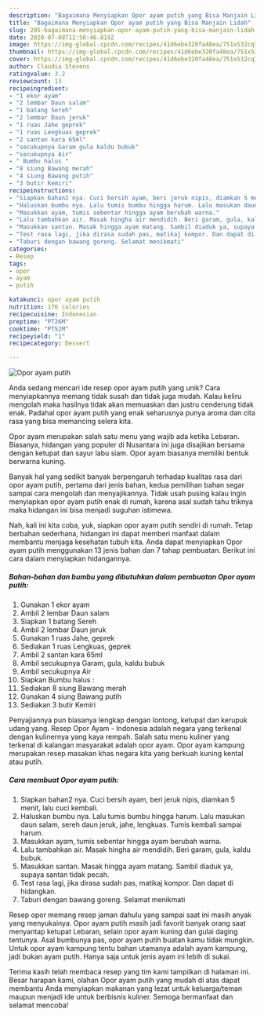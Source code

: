 ```yaml
---
description: "Bagaimana Menyiapkan Opor ayam putih yang Bisa Manjain Lidah"
title: "Bagaimana Menyiapkan Opor ayam putih yang Bisa Manjain Lidah"
slug: 205-bagaimana-menyiapkan-opor-ayam-putih-yang-bisa-manjain-lidah
date: 2020-07-08T12:50:46.819Z
image: https://img-global.cpcdn.com/recipes/41d6ebe320fa48ea/751x532cq70/opor-ayam-putih-foto-resep-utama.jpg
thumbnail: https://img-global.cpcdn.com/recipes/41d6ebe320fa48ea/751x532cq70/opor-ayam-putih-foto-resep-utama.jpg
cover: https://img-global.cpcdn.com/recipes/41d6ebe320fa48ea/751x532cq70/opor-ayam-putih-foto-resep-utama.jpg
author: Claudia Stevens
ratingvalue: 3.2
reviewcount: 13
recipeingredient:
- "1 ekor ayam"
- "2 lembar Daun salam"
- "1 batang Sereh"
- "2 lembar Daun jeruk"
- "1 ruas Jahe geprek"
- "1 ruas Lengkuas geprek"
- "2 santan kara 65ml"
- "secukupnya Garam gula kaldu bubuk"
- "secukupnya Air"
- " Bumbu halus "
- "8 siung Bawang merah"
- "4 siung Bawang putih"
- "3 butir Kemiri"
recipeinstructions:
- "Siapkan bahan2 nya. Cuci bersih ayam, beri jeruk nipis, diamkan 5 menit, lalu cuci kembali."
- "Haluskan bumbu nya. Lalu tumis bumbu hingga harum. Lalu masukan daun salam, sereh daun jeruk, jahe, lengkuas. Tumis kembali sampai harum."
- "Masukkan ayam, tumis sebentar hingga ayam berubah warna."
- "Lalu tambahkan air. Masak hingha air mendidih. Beri garam, gula, kaldu bubuk."
- "Masukkan santan. Masak hingga ayam matang. Sambil diaduk ya, supaya santan tidak pecah."
- "Test rasa lagi, jika dirasa sudah pas, matikaj kompor. Dan dapat di hidangkan."
- "Taburi dengan bawang goreng. Selamat menikmati"
categories:
- Resep
tags:
- opor
- ayam
- putih

katakunci: opor ayam putih 
nutrition: 176 calories
recipecuisine: Indonesian
preptime: "PT26M"
cooktime: "PT52M"
recipeyield: "1"
recipecategory: Dessert

---
```



![Opor ayam putih](https://img-global.cpcdn.com/recipes/41d6ebe320fa48ea/751x532cq70/opor-ayam-putih-foto-resep-utama.jpg)

Anda sedang mencari ide resep opor ayam putih yang unik? Cara menyiapkannya memang tidak susah dan tidak juga mudah. Kalau keliru mengolah maka hasilnya tidak akan memuaskan dan justru cenderung tidak enak. Padahal opor ayam putih yang enak seharusnya punya aroma dan cita rasa yang bisa memancing selera kita.

Opor ayam merupakan salah satu menu yang wajib ada ketika Lebaran. Biasanya, hidangan yang populer di Nusantara ini juga disajikan bersama dengan ketupat dan sayur labu siam. Opor ayam biasanya memiliki bentuk berwarna kuning.

Banyak hal yang sedikit banyak berpengaruh terhadap kualitas rasa dari opor ayam putih, pertama dari jenis bahan, kedua pemilihan bahan segar sampai cara mengolah dan menyajikannya. Tidak usah pusing kalau ingin menyiapkan opor ayam putih enak di rumah, karena asal sudah tahu triknya maka hidangan ini bisa menjadi suguhan istimewa.


Nah, kali ini kita coba, yuk, siapkan opor ayam putih sendiri di rumah. Tetap berbahan sederhana, hidangan ini dapat memberi manfaat dalam membantu menjaga kesehatan tubuh kita. Anda dapat menyiapkan Opor ayam putih menggunakan 13 jenis bahan dan 7 tahap pembuatan. Berikut ini cara dalam menyiapkan hidangannya.

<!--inarticleads1-->

##### Bahan-bahan dan bumbu yang dibutuhkan dalam pembuatan Opor ayam putih:

1. Gunakan 1 ekor ayam
1. Ambil 2 lembar Daun salam
1. Siapkan 1 batang Sereh
1. Ambil 2 lembar Daun jeruk
1. Gunakan 1 ruas Jahe, geprek
1. Sediakan 1 ruas Lengkuas, geprek
1. Ambil 2 santan kara 65ml
1. Ambil secukupnya Garam, gula, kaldu bubuk
1. Ambil secukupnya Air
1. Siapkan  Bumbu halus :
1. Sediakan 8 siung Bawang merah
1. Gunakan 4 siung Bawang putih
1. Sediakan 3 butir Kemiri


Penyajiannya pun biasanya lengkap dengan lontong, ketupat dan kerupuk udang yang. Resep Opor Ayam - Indonesia adalah negara yang terkenal dengan kulinernya yang kaya rempah. Salah satu menu kuliner yang terkenal di kalangan masyarakat adalah opor ayam. Opor ayam kampung merupakan resep masakan khas negara kita yang berkuah kuning kental atau putih. 

<!--inarticleads2-->

##### Cara membuat Opor ayam putih:

1. Siapkan bahan2 nya. Cuci bersih ayam, beri jeruk nipis, diamkan 5 menit, lalu cuci kembali.
1. Haluskan bumbu nya. Lalu tumis bumbu hingga harum. Lalu masukan daun salam, sereh daun jeruk, jahe, lengkuas. Tumis kembali sampai harum.
1. Masukkan ayam, tumis sebentar hingga ayam berubah warna.
1. Lalu tambahkan air. Masak hingha air mendidih. Beri garam, gula, kaldu bubuk.
1. Masukkan santan. Masak hingga ayam matang. Sambil diaduk ya, supaya santan tidak pecah.
1. Test rasa lagi, jika dirasa sudah pas, matikaj kompor. Dan dapat di hidangkan.
1. Taburi dengan bawang goreng. Selamat menikmati


Resep opor memang resep jaman dahulu yang sampai saat ini masih anyak yang menyukainya. Opor ayam putih masih jadi favorit banyak orang saat menyantap ketupat Lebaran, selain opor ayam kuning dan gulai daging tentunya. Asal bumbunya pas, opor ayam putih buatan kamu tidak mungkin. Untuk opor ayam kampung tentu bahan utamanya adalah ayam kampung, jadi bukan ayam putih. Hanya saja untuk jenis ayam ini lebih di sukai. 

Terima kasih telah membaca resep yang tim kami tampilkan di halaman ini. Besar harapan kami, olahan Opor ayam putih yang mudah di atas dapat membantu Anda menyiapkan makanan yang lezat untuk keluarga/teman maupun menjadi ide untuk berbisnis kuliner. Semoga bermanfaat dan selamat mencoba!

